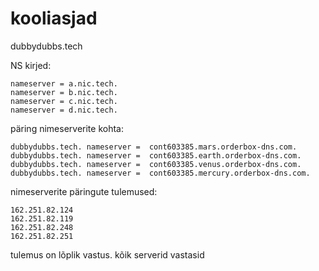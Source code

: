 # kooliasjad
dubbydubbs.tech

NS kirjed:
```
nameserver = a.nic.tech.
nameserver = b.nic.tech.
nameserver = c.nic.tech.
nameserver = d.nic.tech.
```

päring nimeserverite kohta:
```
dubbydubbs.tech. nameserver =  cont603385.mars.orderbox-dns.com.
dubbydubbs.tech. nameserver =  cont603385.earth.orderbox-dns.com.
dubbydubbs.tech. nameserver =  cont603385.venus.orderbox-dns.com.
dubbydubbs.tech. nameserver =  cont603385.mercury.orderbox-dns.com.
```

nimeserverite päringute tulemused:
```
162.251.82.124
162.251.82.119
162.251.82.248
162.251.82.251
```
tulemus on lõplik vastus. 
kõik serverid vastasid

